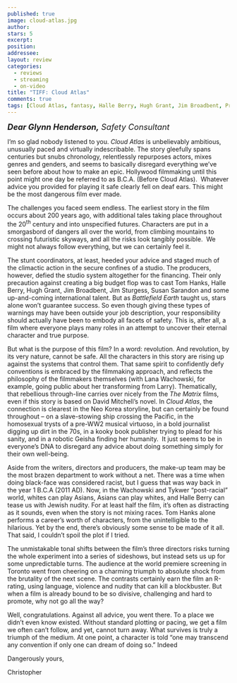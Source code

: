 ```yaml
---
published: true
image: cloud-atlas.jpg
author: 
stars: 5
excerpt: 
position: 
addressee: 
layout: review
categories:
  - reviews
  - streaming
  - on-video
title: "TIFF: Cloud Atlas"
comments: true
tags: [Cloud Atlas, fantasy, Halle Berry, Hugh Grant, Jim Broadbent, Premiere, Reviews, sci-fi, Susan Sarandon, TIFF, Tom Hanks, Uncategorized, Wachowskis]
---
```

<p><em><span style="font-size:130%;"><strong>Dear Glynn Henderson,</strong> Safety Consultant</span></em></p>
<p>I&rsquo;m so glad nobody listened to you. <em>Cloud Atlas </em>is unbelievably ambitious, unusually paced and virtually indescribable. The story gleefully spans centuries but snubs chronology, relentlessly repurposes actors, mixes genres and genders, and seems to basically disregard everything we&rsquo;ve seen before about how to make an epic. Hollywood filmmaking until this point might one day be referred to as B.C.A. (Before Cloud Atlas). &nbsp;Whatever advice you provided for playing it safe clearly fell on deaf ears. This might be the most dangerous film ever made.</p>
<p>The challenges you faced seem endless. The earliest story in the film occurs about 200 years ago, with additional tales taking place throughout the 20<sup>th</sup> century and into unspecified futures. Characters are put in a smorgasbord of dangers all over the world, from climbing mountains to crossing futuristic skyways, and all the risks look tangibly possible.&nbsp; We might not always follow everything, but we can certainly feel it.</p>
<p>The stunt coordinators, at least, heeded your advice and staged much of the climactic action in the secure confines of a studio. The producers, however, defied the studio system altogether for the financing. Their only precaution against creating a big budget flop was to cast Tom Hanks, Halle Berry, Hugh Grant, Jim Broadbent, Jim Sturgess, Susan Sarandon and some up-and-coming international talent. But as <em>Battlefield Earth</em> taught us, stars alone won&rsquo;t guarantee success. So even though giving these types of warnings may have been outside your job description, your responsibility should actually have been to embody all facets of safety. This is, after all, a film where everyone plays many roles in an attempt to uncover their eternal character and true purpose.</p>
<p>But what is the purpose of this film? In a word: revolution. And revolution, by its very nature, cannot be safe. All the characters in this story are rising up against the systems that control them. That same spirit to confidently defy conventions is embraced by the filmmaking approach, and reflects the philosophy of the filmmakers themselves (with Lana Wachowski, for example, going public about her transforming from Larry). Thematically, that rebellious through-line carries over nicely from the <em>The Matrix </em>films, even if this story is based on David Mitchell&rsquo;s novel. In <em>Cloud Atlas</em>, the connection is clearest in the Neo Korea storyline, but can certainly be found throughout &ndash; on a slave-stowing ship crossing the Pacific, in the homosexual trysts of a pre-WW2 musical virtuoso, in a bold journalist digging up dirt in the 70s, in a kooky book publisher trying to plead for his sanity, and in a robotic Geisha finding her humanity.&nbsp; It just seems to be in everyone&rsquo;s DNA to disregard any advice about doing something simply for their own well-being.</p>
<p>Aside from the writers, directors and producers, the make-up team may be the most brazen department to work without a net. There was a time when doing black-face was considered racist, but I guess that was way back in the year 1 B.C.A (2011 AD). Now, in the Wachowski and Tykwer &ldquo;post-racial&rdquo; world, whites can play Asians, Asians can play whites, and Halle Berry can tease us with Jewish nudity. For at least half the film, it&rsquo;s often as distracting as it sounds, even when the story is not mixing races. Tom Hanks alone performs a career&rsquo;s worth of characters, from the unintelligible to the hilarious. Yet by the end, there&rsquo;s obviously some sense to be made of it all. That said, I couldn&rsquo;t spoil the plot if I tried.</p>
<p>The unmistakable tonal shifts between the film&rsquo;s three directors risks turning the whole experiment into a series of sideshows, but instead sets us up for some unpredictable turns. The audience at the world premiere screening in Toronto went from cheering on a charming triumph to absolute shock from the brutality of the next scene. The contrasts certainly earn the film an R-rating, using language, violence and nudity that can kill a blockbuster. But when a film is already bound to be so divisive, challenging and hard to promote, why not go all the way?</p>
<p>Well, congratulations. Against all advice, you went there. To a place we didn&rsquo;t even know existed. Without standard plotting or pacing, we get a film we often can&rsquo;t follow, and yet, cannot turn away. What survives is truly a triumph of the medium. At one point, a character is told &ldquo;one may transcend any convention if only one can dream of doing so.&rdquo; Indeed</p>
<p>Dangerously yours,</p>
<p>Christopher</p>
